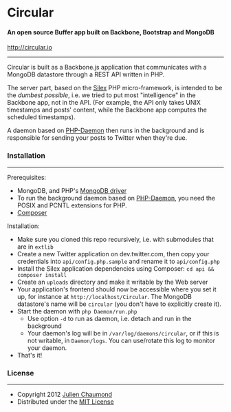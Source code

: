 # Circular

#### An open source Buffer app built on Backbone, Bootstrap and MongoDB

http://circular.io

---

Circular is built as a Backbone.js application that communicates with a MongoDB datastore through a REST API written in PHP. 

The server part, based on the [Silex](http://silex.sensiolabs.org) PHP micro-framework, is intended to be the *dumbest possible*, i.e. we tried to put most "intelligence" in the Backbone app, not in the API. (For example, the API only takes UNIX timestamps and posts' content, while the Backbone app computes the scheduled timestamps).

A daemon based on [PHP-Daemon](https://github.com/shaneharter/PHP-Daemon) then runs in the background and is responsible for sending your posts to Twitter when they're due.


### Installation
---

Prerequisites:

* MongoDB, and PHP's [MongoDB driver](http://www.mongodb.org/display/DOCS/PHP+Language+Center)
* To run the background daemon based on [PHP-Daemon](https://github.com/shaneharter/PHP-Daemon), you need the POSIX and PCNTL extensions for PHP.
* [Composer](http://getcomposer.org)

Installation:

* Make sure you cloned this repo recursively, i.e. with submodules that are in `extlib`
* Create a new Twitter application on dev.twitter.com, then copy your credentials into `api/config.php.sample` and rename it to `api/config.php`
* Install the Silex application dependencies using Composer: `cd api && composer install`
* Create an `uploads` directory and make it writable by the Web server
* Your application's frontend should now be accessible where you set it up, for instance at `http://localhost/Circular`. The MongoDB datastore's name will be `circular` (you don't have to explicitly create it).
* Start the daemon with `php Daemon/run.php` 
  * Use option `-d` to run as daemon, i.e. detach and run in the background
  * Your daemon's log will be in `/var/log/daemons/circular`, or if this is not writable, in `Daemon/logs`. You can use/rotate this log to monitor your daemon.
* That's it!


### License
---
* Copyright 2012 [Julien Chaumond](http://julien-c.fr)
* Distributed under the [MIT License](http://creativecommons.org/licenses/MIT/)